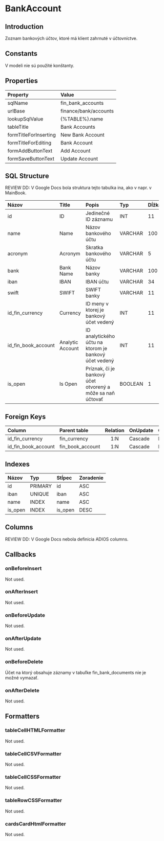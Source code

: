 # BankAccount

## Introduction

Zoznam bankových účtov, ktoré má klient zahrnuté v účtovníctve.

## Constants

V modeli nie sú použité konštanty.

## Properties

| Property              | Value                 |
| :-------------------- | :-------------------- |
| sqlName               | fin_bank_accounts     |
| urlBase               | finance/bank/accounts |
| lookupSqlValue        | {%TABLE%}.name        |
| tableTitle            | Bank Accounts         |
| formTitleForInserting | New Bank Account      |
| formTitleForEditing   | Bank Account          |
| formAddButtonText     | Add Account           |
| formSaveButtonText    | Update Account        |

## SQL Structure

REVIEW DD: V Google Docs bola struktura tejto tabulka ina, ako v napr. v MainBook.

| Názov               | Title            | Popis                                                      | Typ     | Dĺžka | Povinný |
| :------------------ | :--------------- | :--------------------------------------------------------- | :------ | :---- | :------ |
| id                  | ID               | Jedinečné ID záznamu                                       | INT     | 11    | Y       |
| name                | Name             | Názov bankového účtu                                       | VARCHAR | 100   | Y       |
| acronym             | Acronym          | Skratka  bankového účtu                                    | VARCHAR | 5     | Y       |
| bank                | Bank Name        | Názov banky                                                | VARCHAR | 100   | Y       |
| iban                | IBAN             | IBAN účtu                                                  | VARCHAR | 34    | Y       |
| swift               | SWIFT            | SWIFT banky                                                | VARCHAR | 11    | Y       |
| id_fin_currency     | Currency         | ID meny v ktorej je bankový účet vedený                    | INT     | 11    | Y       |
| id_fin_book_account | Analytic Account | ID analytického účtu na ktorom je bankový účet vedený      | INT     | 11    | Y       |
| is_open             | Is Open          | Príznak, či je bankový účet otvorený a môže sa naň účtovať | BOOLEAN | 1     | N       |

## Foreign Keys

| Column              | Parent table     | Relation | OnUpdate | OnDelete |
| :------------------ | :--------------- | :------: | -------- | -------- |
| id_fin_currency     | fin_currency     |   1:N    | Cascade  | Restrict |
| id_fin_book_account | fin_book_account |   1:N    | Cascade  | Restrict |

## Indexes

| Názov   | Typ     | Stĺpec  | Zoradenie |
| :------ | :------ | :------ | :-------- |
| id      | PRIMARY | id      | ASC       |
| iban    | UNIQUE  | iban    | ASC       |
| name    | INDEX   | name    | ASC       |
| is_open | INDEX   | is_open | DESC      |

## Columns

REVIEW DD: V Google Docs nebola definicia ADIOS columns.

## Callbacks

### onBeforeInsert
Not used.

### onAfterInsert
Not used.

### onBeforeUpdate
Not used.

### onAfterUpdate
Not used.

### onBeforeDelete
Účet na ktorý obsahuje záznamy v tabuľke fin_bank_documents nie je možné vymazať.

### onAfterDelete
Not used.

## Formatters

### tableCellHTMLFormatter
Not used.

### tableCellCSVFormatter
Not used.

### tableCellCSSFormatter
Not used.

### tableRowCSSFormatter
Not used.

### cardsCardHtmlFormatter
Not used.
